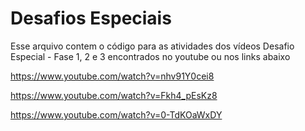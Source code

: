 # Desafios Especiais
Esse arquivo contem o código para as atividades dos vídeos Desafio Especial - Fase 1, 2 e 3 encontrados no youtube ou nos links abaixo

https://www.youtube.com/watch?v=nhv91Y0cei8

https://www.youtube.com/watch?v=Fkh4_pEsKz8

https://www.youtube.com/watch?v=0-TdKOaWxDY
